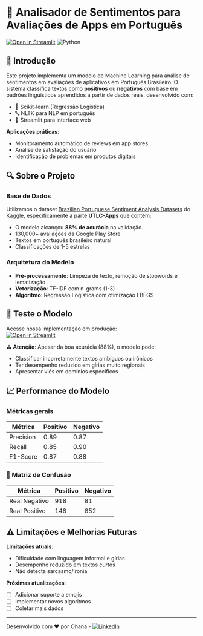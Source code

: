 # 📱 Analisador de Sentimentos para Avaliações de Apps em Português
[![Open in Streamlit](https://static.streamlit.io/badges/streamlit_badge_black_white.svg)](https://seu-app.streamlit.app)
![Python](https://img.shields.io/badge/Python-3.8%2B-blue)

## 📌 Introdução

Este projeto implementa um modelo de Machine Learning para análise de sentimentos em avaliações de aplicativos em Português Brasileiro. O sistema classifica textos como **positivos** ou **negativos** com base em padrões linguísticos aprendidos a partir de dados reais. desenvolvido com:

- 🧠 Scikit-learn (Regressão Logística)
- 🔤 NLTK para NLP em português
- 🚀 Streamlit para interface web
  
**Aplicações práticas**:
- Monitoramento automático de reviews em app stores
- Análise de satisfação do usuário
- Identificação de problemas em produtos digitais

## 🔍 Sobre o Projeto

### Base de Dados
Utilizamos o dataset [Brazilian Portuguese Sentiment Analysis Datasets](https://www.kaggle.com/datasets/fredericods/ptbr-sentiment-analysis-datasets) do Kaggle, especificamente a parte **UTLC-Apps** que contém:

- O modelo alcançou **88% de acurácia** na validação.
- 130,000+ avaliações da Google Play Store
- Textos em português brasileiro natural
- Classificações de 1-5 estrelas

### Arquitetura do Modelo
- **Pré-processamento**: Limpeza de texto, remoção de stopwords e lematização
- **Vetorização**: TF-IDF com n-grams (1-3)
- **Algoritmo**: Regressão Logística com otimização LBFGS

## 🚀 Teste o Modelo

Acesse nossa implementação em produção:  
[![Open in Streamlit](https://static.streamlit.io/badges/streamlit_badge_black_white.svg)](https://share.streamlit.com/seu-usuario/sentiment-analysis-app/main/app.py)

**⚠️ Atenção**: Apesar da boa acurácia (88%), o modelo pode:

- Classificar incorretamente textos ambíguos ou irônicos
- Ter desempenho reduzido em gírias muito regionais
- Apresentar viés em domínios específicos

## 📈 Performance do Modelo

### Métricas gerais
| Métrica       | Positivo | Negativo |
|---------------|----------|----------|
| Precision     | 0.89     | 0.87     |
| Recall        | 0.85     | 0.90     |
| F1-Score      | 0.87     | 0.88     |

### 📌 Matriz de Confusão

| Métrica       | Positivo | Negativo |
|---------------|----------|----------|
Real Negativo   | 918      |  81      |
Real Positivo   | 148      | 852      |

## ⚠️ Limitações e Melhorias Futuras

**Limitações atuais**:
- Dificuldade com linguagem informal e gírias
- Desempenho reduzido em textos curtos
- Não detecta sarcasmo/ironia

**Próximas atualizações**:
- [ ] Adicionar suporte a emojis
- [ ] Implementar novos algoritmos 
- [ ] Coletar mais dados

---
Desenvolvido com ❤️ por Ohana - [![LinkedIn](https://img.shields.io/badge/LinkedIn-0077B5?style=flat&logo=linkedin&logoColor=white)](https://github.com/Ohanacam)
